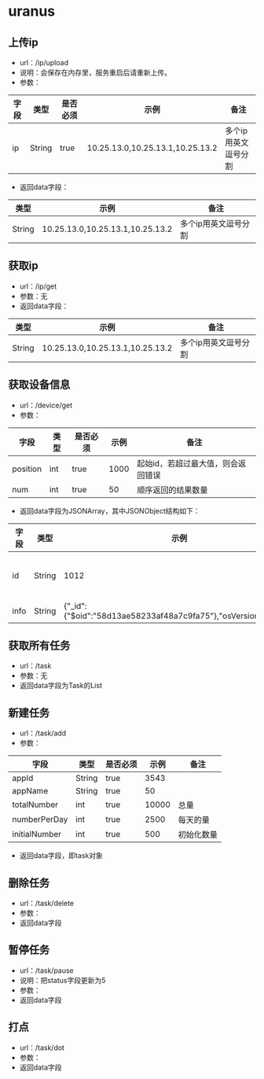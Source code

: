 # uranus
## 上传ip
- url：/ip/upload
- 说明：会保存在内存里，服务重启后请重新上传。
- 参数：

字段 | 类型|是否必须 | 示例 | 备注
---|---|---|---|---
ip | String | true | 10.25.13.0,10.25.13.1,10.25.13.2 | 多个ip用英文逗号分割
- 返回data字段：

类型 | 示例 | 备注
---|---|---
String | 10.25.13.0,10.25.13.1,10.25.13.2 | 多个ip用英文逗号分割

## 获取ip
- url：/ip/get
- 参数：无
- 返回data字段：

类型 | 示例 | 备注
---|---|---
String | 10.25.13.0,10.25.13.1,10.25.13.2 | 多个ip用英文逗号分割


## 获取设备信息
- url：/device/get
- 参数：

字段 | 类型|是否必须 | 示例 | 备注
---|---|---|---|---
position | int | true | 1000 | 起始id，若超过最大值，则会返回错误
num | int | true | 50 | 顺序返回的结果数量

- 返回data字段为JSONArray，其中JSONObject结构如下：

字段 | 类型 | 示例 | 备注
---|---|---|---
id | String |1012 | 对应的id
info | String | {"_id":{"$oid":"58d13ae58233af48a7c9fa75"},"osVersion":"5.1.1"} | 

## 获取所有任务
- url：/task
- 参数：无
- 返回data字段为Task的List

## 新建任务
- url：/task/add
- 参数：

字段 | 类型|是否必须 | 示例 | 备注
---|---|---|---|---
appId | String | true | 3543 | 
appName | String | true | 50 | 
totalNumber | int | true | 10000 | 总量
numberPerDay | int | true | 2500 | 每天的量
initialNumber | int | true | 500 | 初始化数量

- 返回data字段，即task对象

## 删除任务
- url：/task/delete
- 参数：
- 返回data字段

## 暂停任务
- url：/task/pause
- 说明：把status字段更新为5
- 参数：
- 返回data字段

## 打点
- url：/task/dot
- 参数：
- 返回data字段






